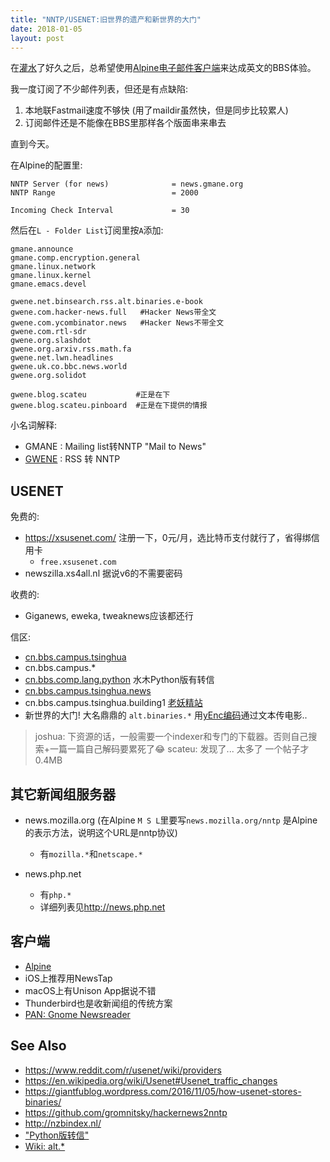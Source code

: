 ```yaml
---
title: "NNTP/USENET:旧世界的遗产和新世界的大门"
date: 2018-01-05
layout: post
---
```


在[灌水](http://scateu.me/2014/05/19/bbs-on-normal-terminal.html)了好久之后，总希望使用[Alpine电子邮件客户端](http://scateu.me/2015/08/23/alpine.html)来达成英文的BBS体验。

我一度订阅了不少邮件列表，但还是有点缺陷:

1) 本地联Fastmail速度不够快 (用了maildir虽然快，但是同步比较累人)
2) 订阅邮件还是不能像在BBS里那样各个版面串来串去

直到今天。

在Alpine的配置里:

```
NNTP Server (for news)              = news.gmane.org
NNTP Range                          = 2000

Incoming Check Interval             = 30   
```

然后在`L - Folder List`订阅里按`A`添加:

```
gmane.announce 
gmane.comp.encryption.general 
gmane.linux.network 
gmane.linux.kernel
gmane.emacs.devel 

gwene.net.binsearch.rss.alt.binaries.e-book 
gwene.com.hacker-news.full   #Hacker News带全文
gwene.com.ycombinator.news   #Hacker News不带全文
gwene.com.rtl-sdr 
gwene.org.slashdot 
gwene.org.arxiv.rss.math.fa 
gwene.net.lwn.headlines 
gwene.uk.co.bbc.news.world
gwene.org.solidot

gwene.blog.scateu           #正是在下
gwene.blog.scateu.pinboard  #正是在下提供的情报
```

小名词解释:

 - GMANE : Mailing list转NNTP "Mail to News"
 - [GWENE](http://gwene.org/stats.php) : RSS 转 NNTP

## USENET

免费的:

 - https://xsusenet.com/ 注册一下，0元/月，选比特币支付就行了，省得绑信用卡
   - `free.xsusenet.com`
 - newszilla.xs4all.nl  据说v6的不需要密码

收费的:

 - Giganews, eweka, tweaknews应该都还行

信区:

 - [cn.bbs.campus.tsinghua](https://groups.google.com/forum/#!topic/cn.bbs.campus.tsinghua/RMT9D4N_mmU)
 - cn.bbs.campus.*
 - [cn.bbs.comp.lang.python](https://groups.google.com/forum/#!forum/cn.bbs.comp.lang.python) 水木Python版有转信
 - [cn.bbs.campus.tsinghua.news](https://groups.google.com/forum/#!topic/cn.bbs.campus.tsinghua.news/afF0GCc9XHU)
 - cn.bbs.campus.tsinghua.building1 [老妖精站](https://groups.google.com/forum/#!topic/cn.bbs.campus.tsinghua.building1/dkHyZGSaCqI)
 - 新世界的大门! 大名鼎鼎的 `alt.binaries.*` 用[yEnc编码](https://en.wikipedia.org/wiki/YEnc)通过文本传电影..

> joshua: 下资源的话，一般需要一个indexer和专门的下载器。否则自己搜索+一篇一篇自己解码要累死了😂
> scateu: 发现了... 太多了  一个帖子才0.4MB

## 其它新闻组服务器

 - news.mozilla.org (在Alpine `M S L`里要写`news.mozilla.org/nntp` 是Alpine的表示方法，说明这个URL是nntp协议)
   - 有`mozilla.*`和`netscape.*`

 - news.php.net 
   - 有`php.*`
   - 详细列表见<http://news.php.net>

## 客户端

 - [Alpine](http://scateu.me/2015/08/23/alpine.html)
 - iOS上推荐用NewsTap
 - macOS上有Unison App据说不错
 - Thunderbird也是收新闻组的传统方案
 - [PAN: Gnome Newsreader](http://pan.rebelbase.com/features/)

## See Also

 - <https://www.reddit.com/r/usenet/wiki/providers>
 - <https://en.wikipedia.org/wiki/Usenet#Usenet_traffic_changes>
 - <https://giantfublog.wordpress.com/2016/11/05/how-usenet-stores-binaries/>
 - <https://github.com/gromnitsky/hackernews2nntp>
 - <http://nzbindex.nl/>
 - ["Python版转信"](http://www.newsmth.net/nForum/article/Python/9396?s=9396)
 - [Wiki: alt.\*](https://en.wikipedia.org/wiki/Alt.*_hierarchy)
